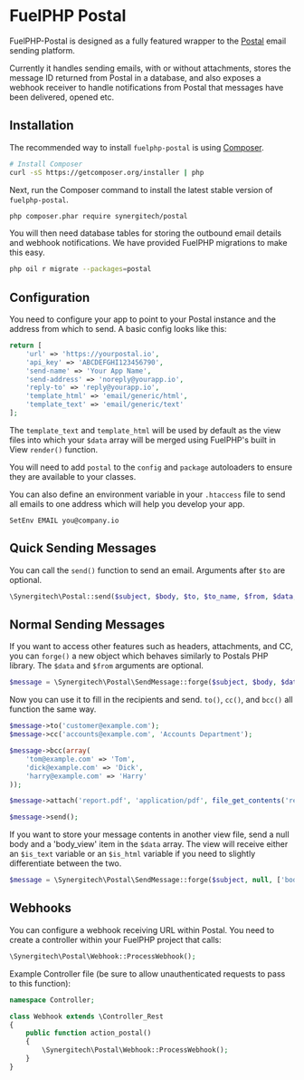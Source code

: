 # FuelPHP Postal

FuelPHP-Postal is designed as a fully featured wrapper to the [Postal](https://github.com/atech/postal) email sending platform.

Currently it handles sending emails, with or without attachments, stores the message ID returned from Postal in a database, and also exposes a webhook receiver to handle notifications from Postal that messages have been delivered, opened etc.

## Installation

The recommended way to install `fuelphp-postal` is using [Composer](https://getcomposer.org/).

```bash
# Install Composer
curl -sS https://getcomposer.org/installer | php
```

Next, run the Composer command to install the latest stable version of `fuelphp-postal`.

```bash
php composer.phar require synergitech/postal
```

You will then need database tables for storing the outbound email details and webhook notifications. We have provided FuelPHP migrations to make this easy.

```bash
php oil r migrate --packages=postal
```

## Configuration

You need to configure your app to point to your Postal instance and the address from which to send. A basic config looks like this:

```php
return [
    'url' => 'https://yourpostal.io',
    'api_key' => 'ABCDEFGHI123456790',
    'send-name' => 'Your App Name',
    'send-address' => 'noreply@yourapp.io',
    'reply-to' => 'reply@yourapp.io',
    'template_html' => 'email/generic/html',
    'template_text' => 'email/generic/text'
];
```

The `template_text` and `template_html` will be used by default as the view files into which your `$data` array will be merged using FuelPHP's built in View `render()` function.

You will need to add `postal` to the `config` and `package` autoloaders to ensure they are available to your classes.

You can also define an environment variable in your `.htaccess` file to send all emails to one address which will help you develop your app.

```
SetEnv EMAIL you@company.io
```

## Quick Sending Messages

You can call the `send()` function to send an email. Arguments after `$to` are optional.
```php
\Synergitech\Postal::send($subject, $body, $to, $to_name, $from, $data, $bcc);
```

## Normal Sending Messages

If you want to access other features such as headers, attachments, and CC, you can `forge()` a new object which behaves similarly to Postals PHP library. The `$data` and `$from` arguments are optional.
```php
$message = \Synergitech\Postal\SendMessage::forge($subject, $body, $data, $from);
```

Now you can use it to fill in the recipients and send. `to()`, `cc()`, and `bcc()` all function the same way.
```php
$message->to('customer@example.com');
$message->cc('accounts@example.com', 'Accounts Department');

$message->bcc(array(
    'tom@example.com' => 'Tom',
    'dick@example.com' => 'Dick',
    'harry@example.com' => 'Harry'
));

$message->attach('report.pdf', 'application/pdf', file_get_contents('report.pdf'));

$message->send();
```

If you want to store your message contents in another view file, send a null body and a 'body_view' item in the `$data` array. The view will receive either an `$is_text` variable or an `$is_html` variable if you need to slightly differentiate between the two.
```php
$message = \Synergitech\Postal\SendMessage::forge($subject, null, ['body_view' => $bodyview] + $data);
```

## Webhooks

You can configure a webhook receiving URL within Postal. You need to create a controller within your FuelPHP project that calls:

```php
\Synergitech\Postal\Webhook::ProcessWebhook();
```

Example Controller file (be sure to allow unauthenticated requests to pass to this function):

```php
namespace Controller;

class Webhook extends \Controller_Rest
{
    public function action_postal()
    {
        \Synergitech\Postal\Webhook::ProcessWebhook();
    }
}
```
